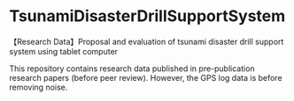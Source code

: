 # TsunamiDisasterDrillSupportSystem
【Research Data】Proposal and evaluation of tsunami disaster drill support system using tablet computer

This repository contains research data published in pre-publication research papers (before peer review).
However, the GPS log data is before removing noise.
